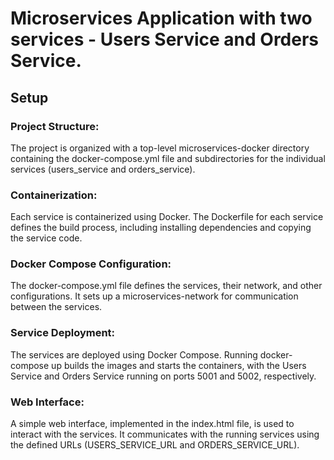 # Microservices Application with two services - Users Service and Orders Service. 

## Setup
### Project Structure: 
The project is organized with a top-level microservices-docker directory containing the docker-compose.yml file and subdirectories for the individual services (users_service and orders_service). 
### Containerization: 
Each service is containerized using Docker. The Dockerfile for each service defines the build process, including installing dependencies and copying the service code.
### Docker Compose Configuration:
The docker-compose.yml file defines the services, their network, and other configurations. It sets up a microservices-network for communication between the services.
### Service Deployment: 
The services are deployed using Docker Compose. Running docker-compose up builds the images and starts the containers, with the Users Service and Orders Service running on ports 5001 and 5002, respectively.
### Web Interface: 
A simple web interface, implemented in the index.html file, is used to interact with the services. It communicates with the running services using the defined URLs (USERS_SERVICE_URL and ORDERS_SERVICE_URL).
